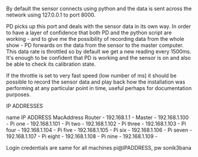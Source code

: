 By default the sensor connects using python and the data is sent across the network using 127.0.0.1 to port 8000.

PD picks up this port and deals with the sensor data in its own way.
In order to have a layer of confidence that both PD and the python script are working - and to give me the possibility of recording data from the whole show - PD forwards on the data from the sensor to the master computer. This data rate is throttled so by default we get a new reading every 1500ms. It's enough to be confident that PD is working and the sensor is on and also be able to check its calibration state.

If the throttle is set to very fast speed (low number of ms) it should be possible to record the sensor data and play back how the installation was performing at any particular point in time, useful perhaps for documentation purposes.


IP ADDRESSES

name  IP ADDRESS  MacAddress
Router - 192.168.1.1 -
Master - 192.168.1.100 -
Pi one - 192.168.1.101 -
Pi two - 192.168.1.102 -
Pi three - 192.168.1.103 -
Pi four - 192.168.1.104 -
Pi five - 192.168.1.105 -
Pi six - 192.168.1.106 -
Pi seven - 192.168.1.107 -
Pi eight - 192.168.1.108 -
Pi nine - 192.168.1.109 -

Login credentials are same for all machines
pi@IPADDRESS, pw sonik3bana
